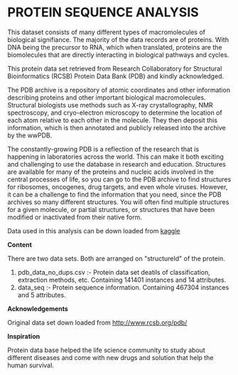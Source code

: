 # PROTEIN SEQUENCE ANALYSIS

This dataset consists of many different types of macromolecules of biological signifiance. The majority of the data records are of proteins. With DNA being the precursor to RNA, which when translated, proteins are the biomolecules that are directly interacting in biological pathways and cycles.


This protein data set retrieved from Research Collaboratory for Structural Bioinformatics (RCSB) Protein Data Bank (PDB) and kindly acknowledged. 

The PDB archive is a repository of atomic coordinates and other information describing proteins and other important biological macromolecules. Structural biologists use methods such as X-ray crystallography, NMR spectroscopy, and cryo-electron microscopy to determine the location of each atom relative to each other in the molecule. They then deposit this information, which is then annotated and publicly released into the archive by the wwPDB.

The constantly-growing PDB is a reflection of the research that is happening in laboratories across the world. This can make it both exciting and challenging to use the database in research and education. Structures are available for many of the proteins and nucleic acids involved in the central processes of life, so you can go to the PDB archive to find structures for ribosomes, oncogenes, drug targets, and even whole viruses. However, it can be a challenge to find the information that you need, since the PDB archives so many different structures. You will often find multiple structures for a given molecule, or partial structures, or structures that have been modified or inactivated from their native form. 

Data used in this analysis can be down loaded from [kaggle](https://www.kaggle.com/shahir/protein-data-set/data)


**Content**

There are two data sets. Both are arranged on "structureId" of the protein.

1. pdb_data_no_dups.csv :- Protein data set deatils of classification, extraction methods, etc. Containing 141401 instances and 14 attributes.
2. data_seq :- Protein sequence information. Containing 467304 instances and 5 attributes.


**Acknowledgements**

Original data set down loaded from http://www.rcsb.org/pdb/

**Inspiration**

Protein data base helped the life science community to study about different diseases and come with new drugs and solution that help the human survival.

